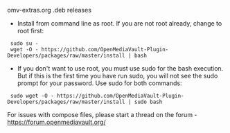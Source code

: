 omv-extras.org .deb releases

* Install from command line as root. If you are not root already, change to root first:
```console
 sudo su -
 wget -O - https://github.com/OpenMediaVault-Plugin-Developers/packages/raw/master/install | bash
```

* If you don't want to use root, you must use sudo for the bash execution.  But if this is the first time you have run sudo, you will not see the sudo prompt for your password.  Use sudo for both commands:
```console
 sudo wget -O - https://github.com/OpenMediaVault-Plugin-Developers/packages/raw/master/install | sudo bash
```

For issues with compose files, please start a thread on the forum - https://forum.openmediavault.org/
